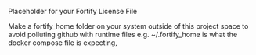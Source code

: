 Placeholder for your Fortify License File

Make a fortify_home folder on your system outside of this project space to avoid polluting github with runtime files
e.g. ~/.fortify_home   is what the docker compose file is expecting, 
